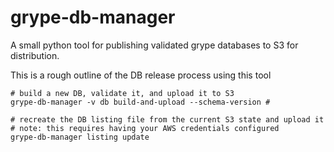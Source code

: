 # grype-db-manager

A small python tool for publishing validated grype databases to S3 for distribution.


This is a rough outline of the DB release process using this tool
```
# build a new DB, validate it, and upload it to S3
grype-db-manager -v db build-and-upload --schema-version #

# recreate the DB listing file from the current S3 state and upload it
# note: this requires having your AWS credentials configured
grype-db-manager listing update
```

